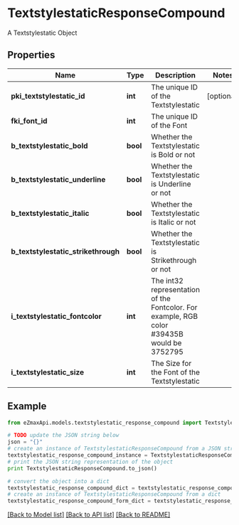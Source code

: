 # TextstylestaticResponseCompound

A Textstylestatic Object

## Properties

Name | Type | Description | Notes
------------ | ------------- | ------------- | -------------
**pki_textstylestatic_id** | **int** | The unique ID of the Textstylestatic | [optional] 
**fki_font_id** | **int** | The unique ID of the Font | 
**b_textstylestatic_bold** | **bool** | Whether the Textstylestatic is Bold or not | 
**b_textstylestatic_underline** | **bool** | Whether the Textstylestatic is Underline or not | 
**b_textstylestatic_italic** | **bool** | Whether the Textstylestatic is Italic or not | 
**b_textstylestatic_strikethrough** | **bool** | Whether the Textstylestatic is Strikethrough or not | 
**i_textstylestatic_fontcolor** | **int** | The int32 representation of the Fontcolor. For example, RGB color #39435B would be 3752795 | 
**i_textstylestatic_size** | **int** | The Size for the Font of the Textstylestatic | 

## Example

```python
from eZmaxApi.models.textstylestatic_response_compound import TextstylestaticResponseCompound

# TODO update the JSON string below
json = "{}"
# create an instance of TextstylestaticResponseCompound from a JSON string
textstylestatic_response_compound_instance = TextstylestaticResponseCompound.from_json(json)
# print the JSON string representation of the object
print TextstylestaticResponseCompound.to_json()

# convert the object into a dict
textstylestatic_response_compound_dict = textstylestatic_response_compound_instance.to_dict()
# create an instance of TextstylestaticResponseCompound from a dict
textstylestatic_response_compound_form_dict = textstylestatic_response_compound.from_dict(textstylestatic_response_compound_dict)
```
[[Back to Model list]](../README.md#documentation-for-models) [[Back to API list]](../README.md#documentation-for-api-endpoints) [[Back to README]](../README.md)



